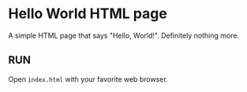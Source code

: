# Hello World HTML page
A simple HTML page that says "Hello, World!". Definitely nothing more.

## RUN
Open `index.html` with your favorite web browser.